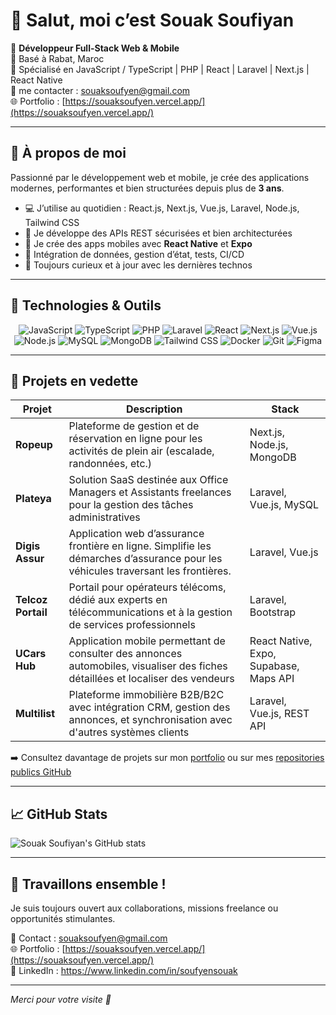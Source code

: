 # 👋 Salut, moi c’est Souak Soufiyan

🎯 **Développeur Full-Stack Web & Mobile**  
📍 Basé à Rabat, Maroc  
💼 Spécialisé en JavaScript / TypeScript | PHP | React | Laravel | Next.js | React Native  
📧 me contacter : [souaksoufyen@gmail.com](mailto:souaksoufyen@gmail.com)  
🌐 Portfolio : [https://souaksoufyen.vercel.app/](https://souaksoufyen.vercel.app/) 

---

## 🧠 À propos de moi

Passionné par le développement web et mobile, je crée des applications modernes, performantes et bien structurées depuis plus de **3 ans**.

- 💻 J’utilise au quotidien : React.js, Next.js, Vue.js, Laravel, Node.js, Tailwind CSS
- 🔐 Je développe des APIs REST sécurisées et bien architecturées
- 📱 Je crée des apps mobiles avec **React Native** et **Expo**
- 🔁 Intégration de données, gestion d’état, tests, CI/CD
- 🚀 Toujours curieux et à jour avec les dernières technos

---

## 🚀 Technologies & Outils

<div align="center">
  
![JavaScript](https://img.shields.io/badge/-JavaScript-black?style=flat-square&logo=javascript)
![TypeScript](https://img.shields.io/badge/-TypeScript-3178C6?style=flat-square&logo=typescript&logoColor=white)
![PHP](https://img.shields.io/badge/-PHP-777BB4?style=flat-square&logo=php&logoColor=white)
![Laravel](https://img.shields.io/badge/-Laravel-E74430?style=flat-square&logo=laravel&logoColor=white)
![React](https://img.shields.io/badge/-React-61DAFB?style=flat-square&logo=react&logoColor=black)
![Next.js](https://img.shields.io/badge/-Next.js-000?style=flat-square&logo=nextdotjs)
![Vue.js](https://img.shields.io/badge/-Vue.js-42b883?style=flat-square&logo=vue.js&logoColor=white)
![Node.js](https://img.shields.io/badge/-Node.js-339933?style=flat-square&logo=node.js&logoColor=white)
![MySQL](https://img.shields.io/badge/-MySQL-4479A1?style=flat-square&logo=mysql&logoColor=white)
![MongoDB](https://img.shields.io/badge/-MongoDB-47A248?style=flat-square&logo=mongodb&logoColor=white)
![Tailwind CSS](https://img.shields.io/badge/-Tailwind_CSS-38B2AC?style=flat-square&logo=tailwind-css&logoColor=white)
![Docker](https://img.shields.io/badge/-Docker-2496ED?style=flat-square&logo=docker&logoColor=white)
![Git](https://img.shields.io/badge/-Git-F05032?style=flat-square&logo=git&logoColor=white)
![Figma](https://img.shields.io/badge/-Figma-F24E1E?style=flat-square&logo=figma&logoColor=white)

</div>

---

## 📂 Projets en vedette

| Projet | Description | Stack |
|--------|-------------|-------|
| **Ropeup** | Plateforme de gestion et de réservation en ligne pour les activités de plein air (escalade, randonnées, etc.) | Next.js, Node.js, MongoDB |
| **Plateya** | Solution SaaS destinée aux Office Managers et Assistants freelances pour la gestion des tâches administratives | Laravel, Vue.js, MySQL |
| **Digis Assur** | Application web d’assurance frontière en ligne. Simplifie les démarches d’assurance pour les véhicules traversant les frontières. | Laravel, Vue.js |
| **Telcoz Portail** | Portail pour opérateurs télécoms, dédié aux experts en télécommunications et à la gestion de services professionnels | Laravel, Bootstrap |
| **UCars Hub** | Application mobile permettant de consulter des annonces automobiles, visualiser des fiches détaillées et localiser des vendeurs | React Native, Expo, Supabase, Maps API |
| **Multilist** | Plateforme immobilière B2B/B2C avec intégration CRM, gestion des annonces, et synchronisation avec d'autres systèmes clients | Laravel, Vue.js, REST API |

➡️ Consultez davantage de projets sur mon [portfolio](https://souaksoufyen.vercel.app/) ou sur mes [repositories publics GitHub](https://github.com/souaksoufiyan?tab=repositories)


---

## 📈 GitHub Stats

![Souak Soufiyan's GitHub stats](https://github-readme-stats.vercel.app/api?username=soufyen004&show_icons=true&theme=tokyonight)

---

## 🤝 Travaillons ensemble !

Je suis toujours ouvert aux collaborations, missions freelance ou opportunités stimulantes.

📩 Contact : [souaksoufyen@gmail.com](mailto:souaksoufyen@gmail.com)  
🌐 Portfolio : [https://souaksoufyen.vercel.app/](https://souaksoufyen.vercel.app/)  
📎 LinkedIn : https://www.linkedin.com/in/soufyensouak

---

*Merci pour votre visite 🙌*
